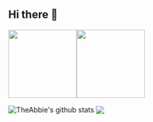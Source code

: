 ## Hi there 👋

<a href="#"><img height="137px" src="https://github-readme-stats.vercel.app/api?username=AbuuYaziyd&hide_title=true&hide_border=true&show_icons=true&include_all_commits=true&count_private=true&line_height=21&text_color=000&icon_color=000&bg_color=0,ea6161,ffc64d,fffc4d,52fa5a&theme=graywhite" /><!-- wi*quL3fcV --><img height="137px" src="https://github-readme-stats.vercel.app/api/top-langs/?username=AbuuYaziyd&hide=html&hide_title=true&hide_border=true&layout=compact&langs_count=6&exclude_repo=comp426,Redventures-Movie-Quotes&text_color=000&icon_color=fff&bg_color=0,52fa5a,4dfcff,c64dff&theme=graywhite" /></a>


<img align="center" src="https://github-readme-stats.vercel.app/api?username=theabbie&show_icons=true&include_all_commits=true&theme=radical" alt="TheAbbie's github stats" />
<img align="center" src="https://github-readme-stats.vercel.app/api/top-langs/?username=theabbie&layout=compact&theme=radical" />
